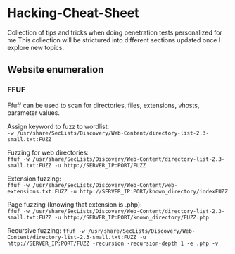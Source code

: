 # Hacking-Cheat-Sheet
Collection of tips and tricks when doing penetration tests personalized for me
This collection will be strictured into different sections updated once I explore new topics.

## Website enumeration

### FFUF

Ffuff can be used to scan for directories, files, extensions, vhosts, parameter values. 

Assign keyword to fuzz to wordlist:<br>
`-w /usr/share/SecLists/Discovery/Web-Content/directory-list-2.3-small.txt:FUZZ`

Fuzzing for web directories:<br>
`ffuf -w /usr/share/SecLists/Discovery/Web-Content/directory-list-2.3-small.txt:FUZZ -u http://SERVER_IP:PORT/FUZZ`

Extension fuzzing: <br>
`ffuf -w /usr/share/SecLists/Discovery/Web-Content/web-extensions.txt:FUZZ -u http://SERVER_IP:PORT/known_directory/indexFUZZ`

Page fuzzing (knowing that extension is .php): <br>
`ffuf -w /usr/share/SecLists/Discovery/Web-Content/directory-list-2.3-small.txt:FUZZ -u http://SERVER_IP:PORT/known_directory/FUZZ.php`

Recursive fuzzing:
`ffuf -w /usr/share/SecLists/Discovery/Web-Content/directory-list-2.3-small.txt:FUZZ -u http://SERVER_IP:PORT/FUZZ -recursion -recursion-depth 1 -e .php -v`







